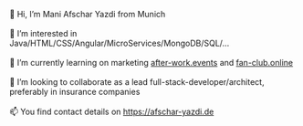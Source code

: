 👋 Hi, I’m Mani Afschar Yazdi from Munich<br /><br />
👀 I’m interested in Java/HTML/CSS/Angular/MicroServices/MongoDB/SQL/...<br /><br />
🌱 I’m currently learning on marketing <a href="https://after-work.events" target="_blank">after-work.events</a> and <a href="https://fcbayerntotal.fan-club.online" target="_blank">fan-club.online</a><br /><br />
💞️ I’m looking to collaborate as a lead full-stack-developer/architect, preferably in insurance companies<br /><br />
📫 You find contact details on <a href="https://afschar-yazdi.de" target="_blank">https://afschar-yazdi.de</a>

<!---
maniafschar/maniafschar is a ✨ special ✨ repository because its `README.md` (this file) appears on your GitHub profile.
You can click the Preview link to take a look at your changes.
--->
